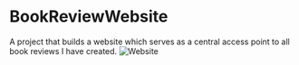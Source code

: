 # BookReviewWebsite
A project that builds a website which serves as a central access point to all book reviews I have created. 
![Website](https://user-images.githubusercontent.com/63969438/223215219-8257f99e-1233-4d0f-a276-feaaa6a7cf51.PNG)

